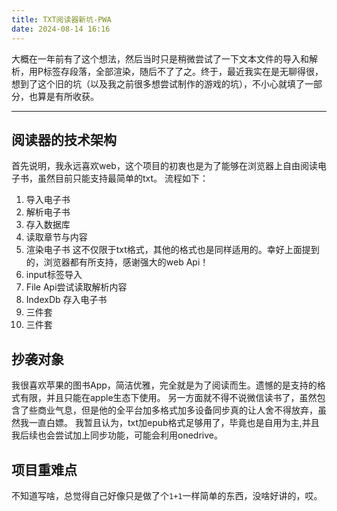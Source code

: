 ```yaml
---
title: TXT阅读器新坑-PWA
date: 2024-08-14 16:16
---
```


大概在一年前有了这个想法，然后当时只是稍微尝试了一下文本文件的导入和解析，用P标签存段落，全部渲染，随后不了了之。终于，最近我实在是无聊得很，想到了这个旧的坑（以及我之前很多想尝试制作的游戏的坑），不小心就填了一部分，也算是有所收获。

---

## 阅读器的技术架构
首先说明，我永远喜欢web，这个项目的初衷也是为了能够在浏览器上自由阅读电子书，虽然目前只能支持最简单的txt。
流程如下：
1. 导入电子书
2. 解析电子书
3. 存入数据库
4. 读取章节与内容
5. 渲染电子书
这不仅限于txt格式，其他的格式也是同样适用的。幸好上面提到的，浏览器都有所支持，感谢强大的web Api！
1. input标签导入
2. File Api尝试读取解析内容
3. IndexDb 存入电子书
4. 三件套
5. 三件套

## 抄袭对象
我很喜欢苹果的图书App，简洁优雅，完全就是为了阅读而生。遗憾的是支持的格式有限，并且只能在apple生态下使用。
另一方面就不得不说微信读书了，虽然包含了些商业气息，但是他的全平台加多格式加多设备同步真的让人舍不得放弃，虽然我一直白嫖。
我暂且认为，txt加epub格式足够用了，毕竟也是自用为主,并且我后续也会尝试加上同步功能，可能会利用onedrive。

## 项目重难点

不知道写啥，总觉得自己好像只是做了个`1+1`一样简单的东西，没啥好讲的，哎。